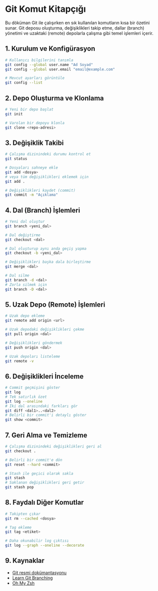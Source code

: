 # Git Komut Kitapçığı

Bu döküman Git ile çalışırken en sık kullanılan komutların kısa bir özetini sunar. 
Git deposu oluşturma, değişiklikleri takip etme, dallar (branch) yönetimi ve uzaktaki (remote) depolarla çalışma gibi temel işlemleri içerir.

## 1. Kurulum ve Konfigürasyon
```bash
# Kullanıcı bilgilerini tanımla
git config --global user.name "Ad Soyad"
git config --global user.email "email@example.com"

# Mevcut ayarları görüntüle
git config --list
```

## 2. Depo Oluşturma ve Klonlama
```bash
# Yeni bir depo başlat
git init

# Varolan bir depoyu klonla
git clone <repo-adresi>
```

## 3. Değişiklik Takibi
```bash
# Çalışma dizinindeki durumu kontrol et
git status

# Dosyaları sahneye ekle
git add <dosya>
# veya tüm değişiklikleri eklemek için
git add .

# Değişiklikleri kaydet (commit)
git commit -m "Açıklama"
```

## 4. Dal (Branch) İşlemleri
```bash
# Yeni dal oluştur
git branch <yeni_dal>

# Dal değiştirme
git checkout <dal>

# Dal oluşturup aynı anda geçiş yapma
git checkout -b <yeni_dal>

# Değişiklikleri başka dala birleştirme
git merge <dal>

# Dal silme
git branch -d <dal>
# Zorla silmek için
git branch -D <dal>
```

## 5. Uzak Depo (Remote) İşlemleri
```bash
# Uzak depo ekleme
git remote add origin <url>

# Uzak depodaki değişiklikleri çekme
git pull origin <dal>

# Değişiklikleri göndermek
git push origin <dal>

# Uzak depoları listeleme
git remote -v
```

## 6. Değişiklikleri İnceleme
```bash
# Commit geçmişini göster
git log
# Tek satırlık özet
git log --oneline
# İki dal arasındaki farkları gör
git diff <dal1>..<dal2>
# Belirli bir commit'i detaylı göster
git show <commit>
```

## 7. Geri Alma ve Temizleme
```bash
# Çalışma dizinindeki değişiklikleri geri al
git checkout .

# Belirli bir commit'e dön
git reset --hard <commit>

# Stash ile geçici olarak sakla
git stash
# Saklanan değişiklikleri geri getir
git stash pop
```

## 8. Faydalı Diğer Komutlar
```bash
# Takipten çıkar
git rm --cached <dosya>

# Tag ekleme
git tag <etiket>

# Daha okunabilir log çıktısı
git log --graph --oneline --decorate
```

## 9. Kaynaklar
- [Git resmi dokümantasyonu](https://git-scm.com/docs/gittutorial)
- [Learn Git Branching](https://learngitbranching.js.org/)
- [Oh My Zsh](https://ohmyz.sh/)
